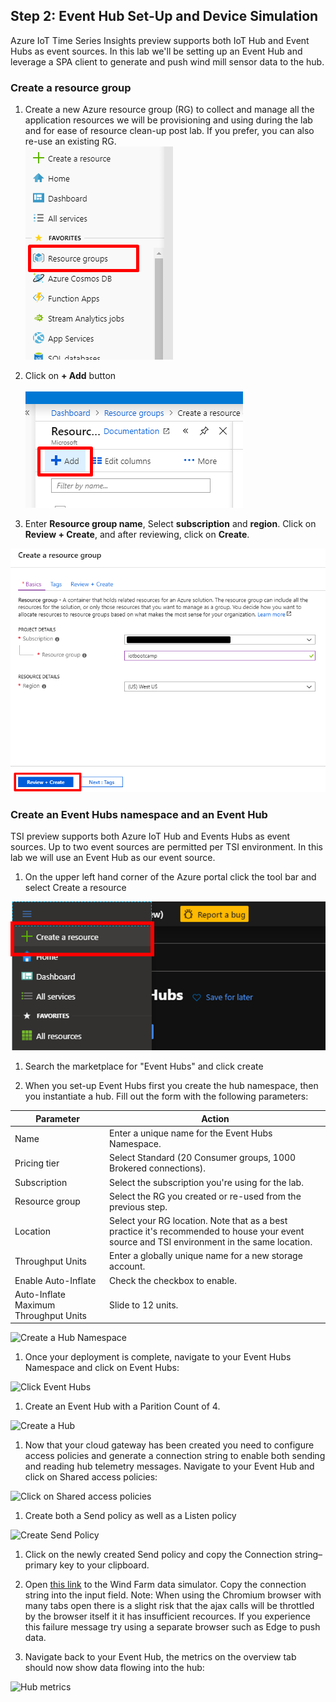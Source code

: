 ## Step 2: Event Hub Set-Up and Device Simulation

Azure IoT Time Series Insights preview supports both IoT Hub and Event Hubs as event sources. In this lab we'll be setting up an Event Hub and leverage a SPA client to generate and push wind mill sensor data to the hub.

### Create a resource group

1. Create a new Azure resource group (RG) to collect and manage all the application resources we will be provisioning and using during the lab and for ease of resource clean-up post lab. If you prefer, you can also re-use an existing RG.
\
![Resource Group](../assets/01_Create_Resource_Group.png)

1. Click on **+ Add** button  
\
![Add Resource Group](../assets/02_Create_Resource_Group_Create.png)

1. Enter **Resource group name**,  Select **subscription** and **region**. Click on **Review + Create**, and after reviewing, click on **Create**.

![Create Resource Group Submit](../assets/03_Create_Resource_Group_Submit.png)

### Create an Event Hubs namespace and an Event Hub

TSI preview supports both Azure IoT Hub and Events Hubs as event sources. Up to two event sources are permitted per TSI environment. In this lab we will use an Event Hub as our event source.

1. On the upper left hand corner of the Azure portal click the tool bar and select Create a resource

![Create a Resource](../assets/04_Create_Resource.png)

1. Search the marketplace for "Event Hubs" and click create

1. When you set-up Event Hubs first you create the hub namespace, then you instantiate a hub. Fill out the form with the following parameters:

**Parameter**|**Action**
-----|-----
Name|Enter a unique name for the Event Hubs Namespace.
Pricing tier|Select Standard (20 Consumer groups, 1000 Brokered connections).
Subscription|Select the subscription you're using for the lab.
Resource group|Select the RG you created or re-used from the previous step.
Location|Select your RG location. Note that as a best practice it's recommended to house your event source and TSI environment in the same location. 
Throughput Units|Enter a globally unique name for a new storage account.
Enable Auto-Inflate|Check the checkbox to enable.
Auto-Inflate Maximum Throughput Units|Slide to 12 units.

![Create a Hub Namespace](../assets/05_Create_Hub_Namespace)

1. Once your deployment is complete, navigate to your Event Hubs Namespace and click on Event Hubs:

![Click Event Hubs](../assets/06_Create_Hub)

1. Create an Event Hub with a Parition Count of 4.

![Create a Hub](../assets/07_Create_Hub)

1. Now that your cloud gateway has been created you need to configure access policies and generate a connection string to enable both sending and reading hub telemetry messages. Navigate to your Event Hub and click on Shared access policies:

![Click on Shared access policies](../assets/08_Shared_Policies)

1. Create both a Send policy as well as a Listen policy

![Create Send Policy](../assets/09_Send_Policy)

1. Click on the newly created Send policy and copy the Connection string–primary key to your clipboard.

1. Open [this link](https://tsiclientsample.azurewebsites.net/windFarmGen.html) to the Wind Farm data simulator. Copy the connection string into the input field. Note: When using the Chromium browser with many tabs open there is a slight risk that the ajax calls will be throttled by the browser itself it it has insufficient recources. If you experience this failure message try using a separate browser such as Edge to push data.

1. Navigate back to your Event Hub, the metrics on the overview tab should now show data flowing into the hub:

![Hub metrics](../assets/10_Hub_Metrics)



